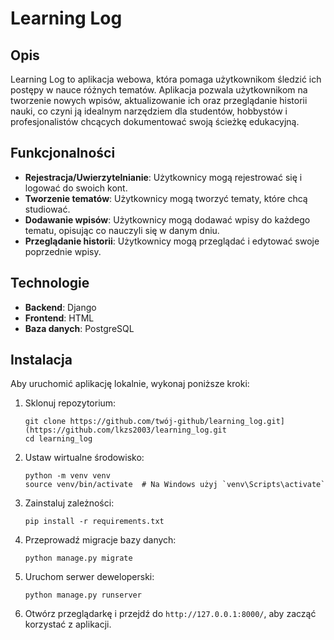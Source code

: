 # Learning Log

## Opis

Learning Log to aplikacja webowa, która pomaga użytkownikom śledzić ich postępy w nauce różnych tematów. Aplikacja pozwala użytkownikom na tworzenie nowych wpisów, aktualizowanie ich oraz przeglądanie historii nauki, co czyni ją idealnym narzędziem dla studentów, hobbystów i profesjonalistów chcących dokumentować swoją ścieżkę edukacyjną.

## Funkcjonalności

- **Rejestracja/Uwierzytelnianie**: Użytkownicy mogą rejestrować się i logować do swoich kont.
- **Tworzenie tematów**: Użytkownicy mogą tworzyć tematy, które chcą studiować.
- **Dodawanie wpisów**: Użytkownicy mogą dodawać wpisy do każdego tematu, opisując co nauczyli się w danym dniu.
- **Przeglądanie historii**: Użytkownicy mogą przeglądać i edytować swoje poprzednie wpisy.

## Technologie

- **Backend**: Django
- **Frontend**: HTML
- **Baza danych**: PostgreSQL

## Instalacja

Aby uruchomić aplikację lokalnie, wykonaj poniższe kroki:

1. Sklonuj repozytorium:
   ```
   git clone https://github.com/twój-github/learning_log.git](https://github.com/lkzs2003/learning_log.git
   cd learning_log
   ```

2. Ustaw wirtualne środowisko:
   ```
   python -m venv venv
   source venv/bin/activate  # Na Windows użyj `venv\Scripts\activate`
   ```

3. Zainstaluj zależności:
   ```
   pip install -r requirements.txt
   ```

4. Przeprowadź migracje bazy danych:
   ```
   python manage.py migrate
   ```

5. Uruchom serwer deweloperski:
   ```
   python manage.py runserver
   ```

6. Otwórz przeglądarkę i przejdź do `http://127.0.0.1:8000/`, aby zacząć korzystać z aplikacji.
```

   
